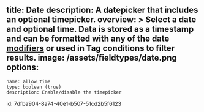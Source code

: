 title: Date
description: A datepicker that includes an optional timepicker.
overview: >
  Select a date and optional time. Data is stored as a timestamp and can be formatted with any of the date [modifiers](/modifiers) or used in Tag conditions to filter results.
image: /assets/fieldtypes/date.png
options:
  -
    name: allow_time
    type: boolean (true)
    description: Enable/disable the timepicker
id: 7dfba904-8a74-40e1-b507-51cd2b5f6123

